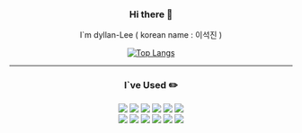 <div align = center>

### Hi there 👋

I`m dyllan-Lee ( korean name : 이석진 )

  [![Top Langs](https://github-readme-stats.vercel.app/api/top-langs/?username=dyllan-Lee)](https://github.com/dyllan-Lee/github-readme-stats)

---


### I`ve Used :pencil2:

<img src="https://img.shields.io/badge/HTML5-E34F26?style=flat-square&logo=HTML5&logoColor=FFFFFF"/>
<img src="https://img.shields.io/badge/CSS3-1572B6?style=flat-square&logo=CSS3&logoColor=ffffff"/>
<img src="https://img.shields.io/badge/JavaScript-F7DF1E?style=flat-square&logo=JavaScript&logoColor=ffffff"/>
<img src="https://img.shields.io/badge/Visual Studio Code-007ACC?style=flat-square&logo=Visual Studio Code&logoColor=ffffff"/>
<img src="https://img.shields.io/badge/GitHub-181717?style=flat-square&logo=GitHub&logoColor=ffffff"/>
<img src="https://img.shields.io/badge/MySQL-4479A1?style=flat-square&logo=MySQL&logoColor=fff"/>
<br>
<img src="https://img.shields.io/badge/Swiper-6332F6?style=flat-square&logo=Swiper&logoColor=fff"/>
<img src="https://img.shields.io/badge/Vue.js-4FC08D?style=flat-square&logo=Vue.js&logoColor=fff"/>
<img src="https://img.shields.io/badge/Node.js-339933?style=flat-square&logo=Node.js&logoColor=fff"/>
<img src="https://img.shields.io/badge/Bootstrap-7952B3?style=flat-square&logo=Bootstrap&logoColor=fff"/>
<img src="https://img.shields.io/badge/Amazon AWS-232F3E?style=flat-square&logo=Amazon AWS&logoColor=fff"/>
<img src="https://img.shields.io/badge/Amazon RDS-527FFF?style=flat-square&logo=Amazon RDS&logoColor=fff"/>
<br>



</div>

<!--
**dyllan-Lee/dyllan-Lee** is a ✨ _special_ ✨ repository because its `README.md` (this file) appears on your GitHub profile.
[![Anurag's GitHub stats](https://github-readme-stats.vercel.app/api?username=dyllan-Lee)](https://github.com/dyllan-Lee/github-readme-stats)
Here are some ideas to get you started:
<img src="https://img.shields.io/badge/이름-색상코드?style=flat-square&logo=로고명&logoColor=로고색"/>
<img src="https://img.shields.io/badge/이름-색상코드?style=flat-square&logo=로고명&logoColor=로고색"/>

- 🔭 I’m currently working on ...
- 🌱 I’m currently learning ...
- 👯 I’m looking to collaborate on ...
- 🤔 I’m looking for help with ...
- 💬 Ask me about ...
- 📫 How to reach me: ...
- 😄 Pronouns: ...
- ⚡ Fun fact: ...
-->
